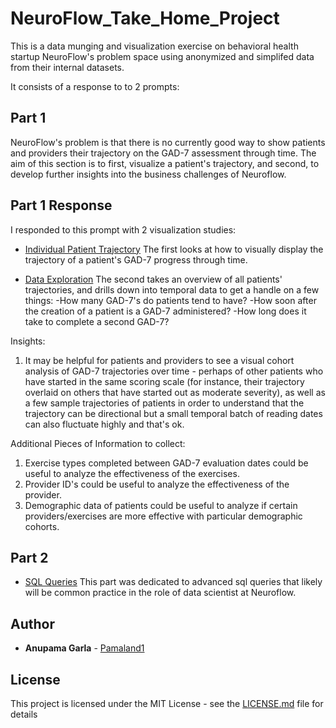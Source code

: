 # NeuroFlow_Take_Home_Project

This is a data munging and visualization exercise on behavioral health startup NeuroFlow's problem space using anonymized and simplifed data from their internal datasets.

It consists of a response to to 2 prompts:

## Part 1

NeuroFlow's problem is that there is no currently good way to show patients and providers their trajectory on the GAD-7 assessment through time.  The aim of this section is to first, visualize a patient's trajectory, and second, to develop further insights into the business challenges of Neuroflow.  

## Part 1 Response

I responded to this prompt with 2 visualization studies:

* [Individual Patient Trajectory](https://github.com/Pamaland1/NeuroFlow_Take_Home_Project/blob/master/Anupama_Garla_Part_1_NeuroFlow_Take_Home_Data_Visualization.ipynb)
The first looks at how to visually display the trajectory of a patient's GAD-7 progress through time.  

* [Data Exploration](https://github.com/Pamaland1/NeuroFlow_Take_Home_Project/blob/master/Anupama_Garla_Part_1_Neuroflow_Data_Exploration.ipynb)
The second takes an overview of all patients' trajectories, and drills down into temporal data to get a handle on a few things:
-How many GAD-7's do patients tend to have?
-How soon after the creation of a patient is a GAD-7 administered?
-How long does it take to complete a second GAD-7?

Insights:
1. It may be helpful for patients and providers to see a visual cohort analysis of GAD-7 trajectories over time - perhaps of other patients who have started in the same scoring scale (for instance, their trajectory overlaid on others that have started out as moderate severity), as well as a few sample trajectories of patients in order to understand that the trajectory can be directional but a small temporal batch of reading dates can also fluctuate highly and that's ok.

Additional Pieces of Information to collect:
1. Exercise types completed between GAD-7 evaluation dates could be useful to analyze the effectiveness of the exercises.
2. Provider ID's could be useful to analyze the effectiveness of the provider.
3. Demographic data of patients could be useful to analyze if certain providers/exercises are more effective with particular demographic cohorts.

## Part 2

* [SQL Queries](https://github.com/Pamaland1/NeuroFlow_Take_Home_Project/blob/master/Anupama_Garla_Part_2_NeuroFlow_SQL_Queries.sql)
This part was dedicated to advanced sql queries that likely will be common practice in the role of data scientist at Neuroflow. 

## Author

* **Anupama Garla** - [Pamaland1](https://github.com/Pamaland1)

## License

This project is licensed under the MIT License - see the [LICENSE.md](LICENSE.md) file for details
